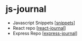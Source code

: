 # js-journal

- Javascript Snippets [[snippets]]
- React repo [[react-journal]]
- Express Repo [[express-journal]]

[//begin]: # "Autogenerated link references for markdown compatibility"
[snippets]: snippets "Snippets and Trick"
[react-journal]: react/react-journal "react-journal"
[express-journal]: express/express-journal "express-journal"
[//end]: # "Autogenerated link references"